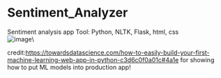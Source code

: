 # Sentiment_Analyzer
Sentiment analysis app
Tool: Python, NLTK, Flask, html, css\
![image](https://user-images.githubusercontent.com/84426364/191149624-02f432c0-9ff9-4759-993d-a6b77e450b92.png)\


credit:https://towardsdatascience.com/how-to-easily-build-your-first-machine-learning-web-app-in-python-c3d6c0f0a01c#4a1e for showing how to put ML models into production app!
